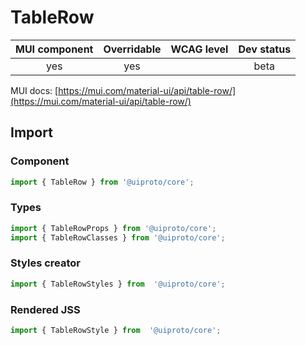 # TableRow

MUI component | Overridable | WCAG level | Dev status
:-----------: | :---------: | :--------: | :------------:
yes | yes | | beta

MUI docs: [https://mui.com/material-ui/api/table-row/](https://mui.com/material-ui/api/table-row/)

## Import

### Component
```javascript
import { TableRow } from '@uiproto/core';
```
### Types
```javascript
import { TableRowProps } from '@uiproto/core';
import { TableRowClasses } from '@uiproto/core';
```

### Styles creator
```javascript
import { TableRowStyles } from  '@uiproto/core';
```

### Rendered JSS
```javascript
import { TableRowStyle } from  '@uiproto/core';
```
